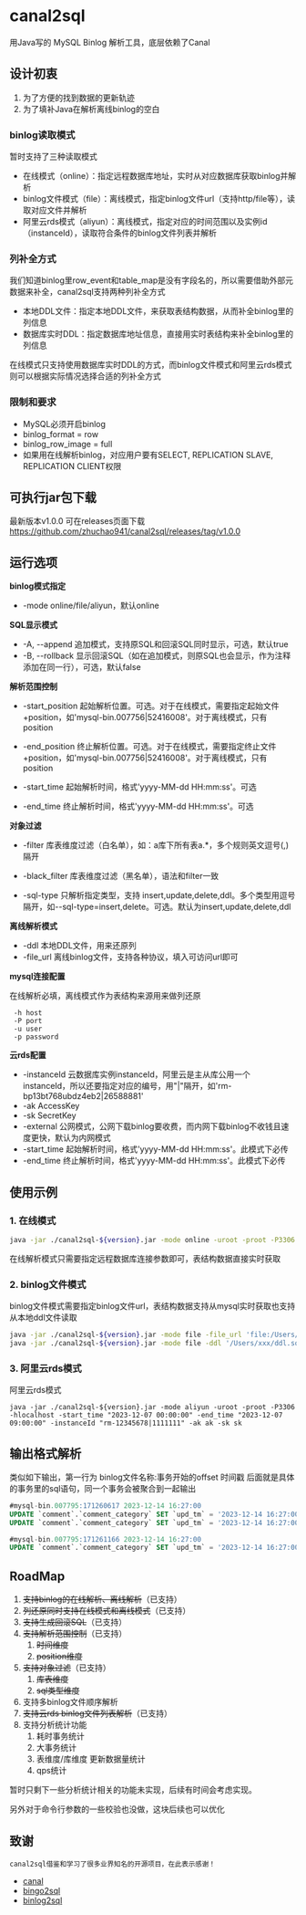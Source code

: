# canal2sql

用Java写的 MySQL Binlog 解析工具，底层依赖了Canal

## 设计初衷

1. 为了方便的找到数据的更新轨迹
2. 为了填补Java在解析离线binlog的空白

### binlog读取模式

暂时支持了三种读取模式

- 在线模式（online）：指定远程数据库地址，实时从对应数据库获取binlog并解析
- binlog文件模式（file）：离线模式，指定binlog文件url（支持http/file等），读取对应文件并解析
- 阿里云rds模式（aliyun）：离线模式，指定对应的时间范围以及实例id（instanceId），读取符合条件的binlog文件列表并解析

### 列补全方式

我们知道binlog里row_event和table_map是没有字段名的，所以需要借助外部元数据来补全，canal2sql支持两种列补全方式

- 本地DDL文件：指定本地DDL文件，来获取表结构数据，从而补全binlog里的列信息
- 数据库实时DDL：指定数据库地址信息，直接用实时表结构来补全binlog里的列信息

在线模式只支持使用数据库实时DDL的方式，而binlog文件模式和阿里云rds模式则可以根据实际情况选择合适的列补全方式

### 限制和要求

- MySQL必须开启binlog
- binlog_format = row
- binlog_row_image = full
- 如果用在线解析binlog，对应用户要有SELECT, REPLICATION SLAVE, REPLICATION CLIENT权限

## 可执行jar包下载

最新版本v1.0.0 可在releases页面下载 
https://github.com/zhuchao941/canal2sql/releases/tag/v1.0.0

## 运行选项

**binlog模式指定**

- -mode online/file/aliyun，默认online

**SQL显示模式**

- -A, --append   追加模式，支持原SQL和回滚SQL同时显示，可选，默认true
- -B, --rollback 显示回滚SQL（如在追加模式，则原SQL也会显示，作为注释添加在同一行），可选，默认false

**解析范围控制**

- -start_position 起始解析位置。可选。对于在线模式，需要指定起始文件+position，如'mysql-bin.007756|52416008'。对于离线模式，只有position

- -end_position 终止解析位置。可选。对于在线模式，需要指定终止文件+position，如'mysql-bin.007756|52416008'。对于离线模式，只有position

- -start_time 起始解析时间，格式'yyyy-MM-dd HH:mm:ss'。可选

- -end_time 终止解析时间，格式'yyyy-MM-dd HH:mm:ss'。可选

**对象过滤**

- -filter 库表维度过滤（白名单），如：a库下所有表a.*，多个规则英文逗号(,)隔开

- -black_filter 库表维度过滤（黑名单），语法和filter一致

- -sql-type 只解析指定类型，支持 insert,update,delete,ddl。多个类型用逗号隔开，如--sql-type=insert,delete。可选。默认为insert,update,delete,ddl

**离线解析模式**

- -ddl 本地DDL文件，用来还原列
- -file_url 离线binlog文件，支持各种协议，填入可访问url即可

**mysql连接配置**

在线解析必填，离线模式作为表结构来源用来做列还原

```
 -h host
 -P port
 -u user
 -p password
```

**云rds配置**

- -instanceId 云数据库实例instanceId，阿里云是主从库公用一个instanceId，所以还要指定对应的编号，用"|"隔开，如'rm-bp13bt768ubdz4eb2|26588881'
- -ak AccessKey
- -sk SecretKey
- -external 公网模式，公网下载binlog要收费，而内网下载binlog不收钱且速度更快，默认为内网模式
- -start_time 起始解析时间，格式'yyyy-MM-dd HH:mm:ss'。此模式下必传
- -end_time 终止解析时间，格式'yyyy-MM-dd HH:mm:ss'。此模式下必传

## 使用示例

### 1. 在线模式
```sh
java -jar ./canal2sql-${version}.jar -mode online -uroot -proot -P3306 -hlocalhost
```

在线解析模式只需要指定远程数据库连接参数即可，表结构数据直接实时获取

### 2. binlog文件模式

binlog文件模式需要指定binlog文件url，表结构数据支持从mysql实时获取也支持从本地ddl文件读取

```sh
java -jar ./canal2sql-${version}.jar -mode file -file_url 'file:/Users/abc/binlog/mysql-bin.000474' -uroot -proot -P3306 -hlocalhost
java -jar ./canal2sql-${version}.jar -mode file -ddl '/Users/xxx/ddl.sql' -file_url 'http://localhost:8080/binlog/mysql-bin.000474'
```

### 3. 阿里云rds模式

阿里云rds模式

```
java -jar ./canal2sql-${version}.jar -mode aliyun -uroot -proot -P3306 -hlocalhost -start_time "2023-12-07 00:00:00" -end_time "2023-12-07 09:00:00" -instanceId "rm-12345678|1111111" -ak ak -sk sk
```

## 输出格式解析

类似如下输出，第一行为 binlog文件名称:事务开始的offset 时间戳
后面就是具体的事务里的sql语句，同一个事务会被聚合到一起输出

```sql
#mysql-bin.007795:171260617 2023-12-14 16:27:00
UPDATE `comment`.`comment_category` SET `upd_tm` = '2023-12-14 16:27:00' WHERE `id` = 1;
UPDATE `comment`.`comment_category` SET `upd_tm` = '2023-12-14 16:27:00' WHERE `id` = 12;

#mysql-bin.007795:171261166 2023-12-14 16:27:00
UPDATE `comment`.`comment_category` SET `upd_tm` = '2023-12-14 16:27:00' WHERE `id` = 9;
```

## RoadMap

1. ~~支持binlog的在线解析、离线解析~~（已支持）
2. ~~列还原同时支持在线模式和离线模式~~（已支持）
3. ~~支持生成回滚SQL~~（已支持）
4. ~~支持解析范围控制~~（已支持）
    1. ~~时间维度~~
    2. ~~position维度~~
5. ~~支持对象过滤~~（已支持）
    1. ~~库表维度~~
    2. ~~sql类型维度~~
6. 支持多binlog文件顺序解析
7. ~~支持云rds binlog文件列表解析~~（已支持）
8. 支持分析统计功能
    1. 耗时事务统计
    2. 大事务统计
    3. 表维度/库维度 更新数据量统计
    4. qps统计

暂时只剩下一些分析统计相关的功能未实现，后续有时间会考虑实现。

另外对于命令行参数的一些校验也没做，这块后续也可以优化

## 致谢
    canal2sql借鉴和学习了很多业界知名的开源项目，在此表示感谢！
- [canal](https://github.com/alibaba/canal)
- [bingo2sql](https://github.com/hanchuanchuan/bingo2sql)
- [binlog2sql](https://github.com/danfengcao/binlog2sql)